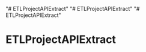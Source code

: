 "# ETLProjectAPIExtract" 
"# ETLProjectAPIExtract" 
"# ETLProjectAPIExtract" 
# ETLProjectAPIExtract
